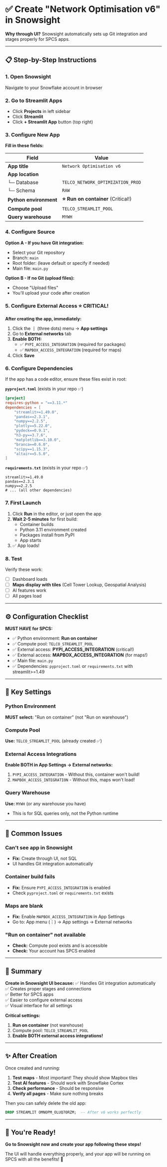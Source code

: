 # ✅ Create "Network Optimisation v6" in Snowsight

**Why through UI?** Snowsight automatically sets up Git integration and stages properly for SPCS apps.

---

## 📋 Step-by-Step Instructions

### 1. Open Snowsight
Navigate to your Snowflake account in browser

### 2. Go to Streamlit Apps
- Click **Projects** in left sidebar
- Click **Streamlit**
- Click **+ Streamlit App** button (top right)

### 3. Configure New App

**Fill in these fields:**

| Field | Value |
|-------|-------|
| **App title** | `Network Optimisation v6` |
| **App location** | |
| └─ Database | `TELCO_NETWORK_OPTIMIZATION_PROD` |
| └─ Schema | `RAW` |
| **Python environment** | **⭐ Run on container** (Critical!) |
| **Compute pool** | `TELCO_STREAMLIT_POOL` |
| **Query warehouse** | `MYWH` |

### 4. Configure Source

**Option A - If you have Git integration:**
- Select your Git repository
- Branch: `main`
- Root folder: (leave default or specify if needed)
- Main file: `main.py`

**Option B - If no Git (upload files):**
- Choose "Upload files"
- You'll upload your code after creation

### 5. Configure External Access ⭐ CRITICAL!

**After creating the app, immediately:**

1. Click the **⋮** (three dots) menu → **App settings**
2. Go to **External networks** tab
3. **Enable BOTH:**
   - ✅ `PYPI_ACCESS_INTEGRATION` (required for packages)
   - ✅ `MAPBOX_ACCESS_INTEGRATION` (required for maps)
4. Click **Save**

### 6. Configure Dependencies

If the app has a code editor, ensure these files exist in root:

**`pyproject.toml`** (exists in your repo ✅)
```toml
[project]
requires-python = "==3.11.*"
dependencies = [
    "streamlit>=1.49.0",
    "pandas==2.3.1",
    "numpy==2.2.5",
    "plotly==5.22.0",
    "pydeck==0.9.1",
    "h3-py==3.7.6",
    "matplotlib==3.10.0",
    "branca==0.6.0",
    "scipy==1.15.3",
    "altair==5.5.0",
]
```

**`requirements.txt`** (exists in your repo ✅)
```
streamlit>=1.49.0
pandas==2.3.1
numpy==2.2.5
# ... (all other dependencies)
```

### 7. First Launch

1. Click **Run** in the editor, or just open the app
2. **Wait 2-5 minutes** for first build:
   - Container builds
   - Python 3.11 environment created
   - Packages install from PyPI
   - App starts
3. ✅ App loads!

### 8. Test

Verify these work:
- [ ] Dashboard loads
- [ ] **Maps display with tiles** (Cell Tower Lookup, Geospatial Analysis)
- [ ] AI features work
- [ ] All pages load

---

## ⚙️ Configuration Checklist

**MUST HAVE for SPCS:**
- ✅ Python environment: **Run on container**
- ✅ Compute pool: `TELCO_STREAMLIT_POOL`
- ✅ External access: **PYPI_ACCESS_INTEGRATION** (critical!)
- ✅ External access: **MAPBOX_ACCESS_INTEGRATION** (for maps!)
- ✅ Main file: `main.py`
- ✅ Dependencies: `pyproject.toml` or `requirements.txt` with streamlit>=1.49

---

## 🎯 Key Settings

### Python Environment
**MUST select:** "Run on container" (not "Run on warehouse")

### Compute Pool
**Use:** `TELCO_STREAMLIT_POOL` (already created ✅)

### External Access Integrations
**Enable BOTH in App Settings → External networks:**
1. `PYPI_ACCESS_INTEGRATION` - Without this, container won't build!
2. `MAPBOX_ACCESS_INTEGRATION` - Without this, maps won't load!

### Query Warehouse
**Use:** `MYWH` (or any warehouse you have)
- This is for SQL queries only, not the Python runtime

---

## 🐛 Common Issues

### Can't see app in Snowsight
- **Fix:** Create through UI, not SQL
- UI handles Git integration automatically

### Container build fails
- **Fix:** Ensure `PYPI_ACCESS_INTEGRATION` is enabled
- Check `pyproject.toml` or `requirements.txt` exists

### Maps are blank
- **Fix:** Enable `MAPBOX_ACCESS_INTEGRATION` in App Settings
- Go to: App menu (⋮) → App settings → External networks

### "Run on container" not available
- **Check:** Compute pool exists and is accessible
- **Check:** Your account has SPCS enabled

---

## 📝 Summary

**Create in Snowsight UI because:**
✅ Handles Git integration automatically  
✅ Creates proper stages and connections  
✅ Better for SPCS apps  
✅ Easier to configure external access  
✅ Visual interface for all settings  

**Critical settings:**
1. **Run on container** (not warehouse)
2. Compute pool: `TELCO_STREAMLIT_POOL`
3. **Enable BOTH external access integrations!**

---

## ✨ After Creation

Once created and running:

1. **Test maps** - Most important! They should show Mapbox tiles
2. **Test AI features** - Should work with Snowflake Cortex
3. **Check performance** - Should be responsive
4. **Verify all pages** - Make sure nothing breaks

Then you can safely delete the old app:
```sql
DROP STREAMLIT OMNOPM_OLUQ7ORZM;  -- After v6 works perfectly
```

---

## 🎉 You're Ready!

**Go to Snowsight now and create your app following these steps!**

The UI will handle everything properly, and your app will be running on SPCS with all the benefits! 🚀
